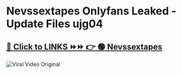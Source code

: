 
 # Nevssextapes Onlyfans Leaked - Update Files ujg04

## <h2><a href="https://clipsfans.com/Nevssextapes&ref=git">🔗 Click to LINKS ⏩⏩ 👉 🟢 Nevssextapes </a></h2>

<a href="https://clipsfans.com/Nevssextapes&ref=git" rel="nofollow" data-target="animated-image.originalLink"><img src="https://i.ibb.co.com/xMMVF88/686577567.gif" alt="Viral Video Original" style="max-width: 100%; display: inline-block;" data-target="animated-image.originalImage"></a>


